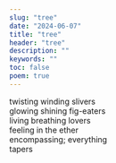 ```yaml
---
slug: "tree"
date: "2024-06-07"
title: "tree"
header: "tree"
description: ""
keywords: ""
toc: false
poem: true
---
```


twisting
winding
slivers<br />
glowing
shining
fig-eaters<br />
living
breathing
lovers<br />
feeling
in the
ether<br />
encompassing;
everything<br />
tapers
